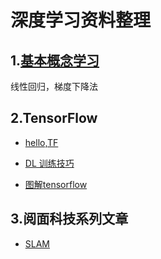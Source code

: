 # 深度学习资料整理

## 1.[基本概念学习](learn1.html)

线性回归，梯度下降法

## 2.TensorFlow

 - [hello,TF](http://python.jobbole.com/87513)


 - [DL 训练技巧](http://mp.weixin.qq.com/s/q-psFtF04KotBf6i6dQwvA)

 - [图解tensorflow](http://www.cnblogs.com/yao62995/p/5773142.html)

## 3.阅面科技系列文章

 - [SLAM][1]



[1]: https://mp.weixin.qq.com/s?__biz=MzAwNjcyOTIwNA==&mid=2659250045&idx=1&sn=f86b340ec9cc5eefda71506b2d889381&chksm=807cb3e6b70b3af0daead08298f284f8a03079c2a8afe5138367f6f331cd7bcbd0497034928f&scene=0&key=45a133efa5d737f79932a8a84a9075f4c84ef22b5b60dc27104f2842689a79e8789d39b9415112288ec530eef09b3ad72615fcbb80d5f4bb9ecfbf50a94580825ef37b0b5da9a98e83501ecfe443d0e1&ascene=0&uin=MTUyNzA5MjMyMg%3D%3D&devicetype=iMac+MacBookPro12%2C1+OSX+OSX+10.12+build(16A323)&version=11020201&pass_ticket=WPifhJAVBSKS29KPZ8UTgIJdm%2FCTQbhy9nYiAduaJofo6QBvB6Tm2pjflkq17nTt "SLAM"